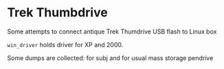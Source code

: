 # Trek Thumbdrive
Some attempts to connect antique Trek Thumdrive USB flash to Linux box

`win_driver` holds driver for XP and 2000. 

Some dumps are collected: for subj and for usual mass storage pendrive
